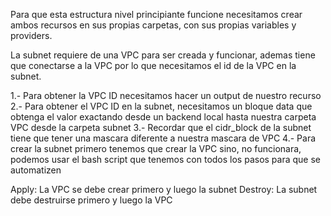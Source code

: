 Para que esta estructura nivel principiante funcione necesitamos crear ambos recursos en sus propias carpetas, con sus propias variables y providers.

La subnet requiere de una VPC para ser creada y funcionar, ademas tiene que conectarse a la VPC por lo que necesitamos el id de la VPC en la subnet.

1.- Para obtener la VPC ID necesitamos hacer un output de nuestro recurso
2.- Para obtener el VPC ID en la subnet, necesitamos un bloque data que obtenga el valor exactando desde un backend local hasta nuestra carpeta VPC desde la carpeta subnet
3.- Recordar que el cidr_block de la subnet tiene que tener una mascara diferente a nuestra mascara de VPC
4.- Para crear la subnet primero tenemos que crear la VPC sino, no funcionara, podemos usar el bash script que tenemos con todos los pasos para que se automatizen



Apply: La VPC se debe crear primero y luego la subnet
Destroy: La subnet debe destruirse primero y luego la VPC